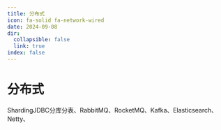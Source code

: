 ```yaml
---
title: 分布式
icon: fa-solid fa-network-wired
date: 2024-09-08
dir:
  collapsible: false
  link: true
index: false
---
```


# 分布式

ShardingJDBC分库分表、RabbitMQ、RocketMQ、Kafka、Elasticsearch、Netty、